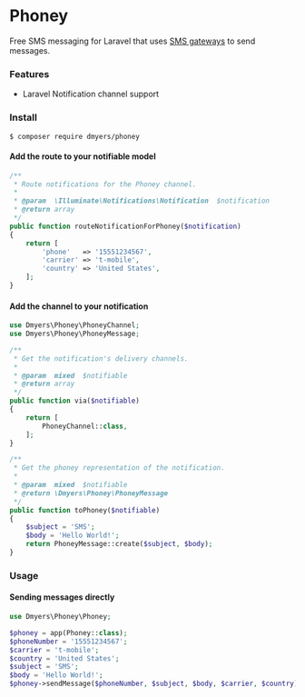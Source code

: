 # Phoney

Free SMS messaging for Laravel that uses [SMS gateways](https://en.wikipedia.org/wiki/SMS_gateway) to send messages.

### Features

* Laravel Notification channel support

### Install

```
$ composer require dmyers/phoney
```

#### Add the route to your notifiable model

```php
/**
 * Route notifications for the Phoney channel.
 *
 * @param  \Illuminate\Notifications\Notification  $notification
 * @return array
 */
public function routeNotificationForPhoney($notification)
{
    return [
        'phone'   => '15551234567',
        'carrier' => 't-mobile',
        'country' => 'United States',
    ];
}
```

#### Add the channel to your notification

```php
use Dmyers\Phoney\PhoneyChannel;
use Dmyers\Phoney\PhoneyMessage;

/**
 * Get the notification's delivery channels.
 *
 * @param  mixed  $notifiable
 * @return array
 */
public function via($notifiable)
{
    return [
        PhoneyChannel::class,
    ];
}

/**
 * Get the phoney representation of the notification.
 *
 * @param  mixed  $notifiable
 * @return \Dmyers\Phoney\PhoneyMessage
 */
public function toPhoney($notifiable)
{
    $subject = 'SMS';
    $body = 'Hello World!';
    return PhoneyMessage::create($subject, $body);
}
```

### Usage

#### Sending messages directly

```php
use Dmyers\Phoney\Phoney;

$phoney = app(Phoney::class);
$phoneNumber = '15551234567';
$carrier = 't-mobile';
$country = 'United States';
$subject = 'SMS';
$body = 'Hello World!';
$phoney->sendMessage($phoneNumber, $subject, $body, $carrier, $country);
```
